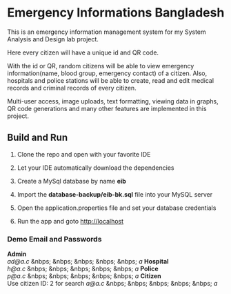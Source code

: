 # Emergency Informations Bangladesh

This is an emergency information management system for my System Analysis and Design lab project.

Here every citizen will have a unique id and QR code.

With the id or QR, random citizens will be able to view emergency information(name, blood group, emergency contact) of a citizen. Also, hospitals and police stations will be able to create, read and edit medical records and criminal records of every citizen.

Multi-user access, image uploads, text formatting, viewing data in graphs, QR code generations and many other features are implemented in this project.

## Build and Run

1. Clone the repo and open with your favorite IDE

2. Let your IDE automatically download the dependencies

3. Create a MySql database by name **eib**

4. Import the **database-backup/eib-bk.sql** file into your MySQL server

5. Open the application.properties file and set your database credentials

6. Run the app and goto [http://localhost](http://localhost/)

### Demo Email and Passwords
 **Admin** <br/>
_ad@a.c_ &nbps; &nbps; &nbps; &nbps; &nbps;
_a_
**Hospital**<br/>
_h@a.c_ &nbps; &nbps; &nbps; &nbps; &nbps;
 _a_
**Police**<br/>
 _p@a.c_ &nbps; &nbps; &nbps; &nbps; &nbps;
 _a_
**Citizen**<br/>
Use citizen ID: 2 for search
_a@a.c_ &nbps; &nbps; &nbps; &nbps; &nbps;
 _a_
